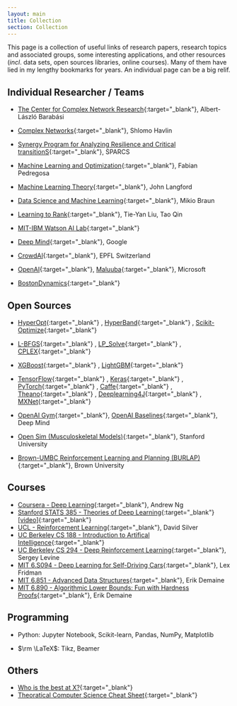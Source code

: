 ```yaml
---
layout: main
title: Collection
section: Collection
---
```


This page is a collection of useful links of research papers, research topics and associated groups, 
some interesting applications, and other resources (<i>incl</i>. data sets, open sources libraries, online courses). 
Many of them have lied in my lengthy bookmarks for years. An individual page can be a big relif.

Individual Researcher / Teams
-----
- [The Center for Complex Network Research](https://www.barabasilab.com/){:target="_blank"}, Albert-László Barabási
- [Complex Networks](http://havlin.biu.ac.il/){:target="_blank"}, Shlomo Havlin
- [Synergy Program for Analyzing Resilience and Critical transitionS](https://www.sparcs-center.org/){:target="_blank"}, SPARCS
- [Machine Learning and Optimization](http://fa.bianp.net/pages/about.html){:target="_blank"}, Fabian Pedregosa
- [Machine Learning Theory](http://hunch.net){:target="_blank"}, John Langford
- [Data Science and Machine Learning](http://blog.mikiobraun.de/){:target="_blank"}, Mikio Braun
- [Learning to Rank](https://www.microsoft.com/en-us/research/project/mslr/){:target="_blank"}, Tie-Yan Liu, Tao Qin

- [MIT-IBM Watson AI Lab](https://mitibmwatsonailab.mit.edu/){:target="_blank"}
- [Deep Mind](https://deepmind.com/){:target="_blank"}, Google
- [CrowdAI](https://www.crowdai.com/){:target="_blank"}, EPFL Switzerland
- [OpenAI](https://gym.openai.com/){:target="_blank"}, [Maluuba](http://www.maluuba.com/){:target="_blank"}, Microsoft
- [BostonDynamics](https://www.bostondynamics.com/){:target="_blank"}

Open Sources
------------
- [HyperOpt](https://github.com/hyperopt){:target="_blank"}
, [HyperBand](https://github.com/zygmuntz/hyperband){:target="_blank"}
, [Scikit-Optimize](https://github.com/scikit-optimize/scikit-optimize){:target="_blank"}
- [L-BFGS](http://www.chokkan.org/software/liblbfgs/index.html){:target="_blank"}
, [LP_Solve](http://lpsolve.sourceforge.net/5.5/Java/README.html){:target="_blank"}
, [CPLEX](https://www.ibm.com/support/knowledgecenter/SSSA5P_12.3.0/ilog.odms.cplex.help/Content/Optimization/Documentation/Optimization_Studio/_pubskel/ps_usrmancplex1776.html){:target="_blank"}
- [XGBoost](https://github.com/dmlc/xgboost){:target="_blank"}
, [LightGBM](https://github.com/Microsoft/LightGBM){:target="_blank"}
- [TensorFlow](https://www.tensorflow.org/){:target="_blank"}
, [Keras](https://keras.io/){:target="_blank"}
, [PyTorch](http://pytorch.org/){:target="_blank"}
, [Caffe](http://caffe.berkeleyvision.org/){:target="_blank"}
, [Theano](http://deeplearning.net/software/theano/){:target="_blank"}
, [Deeplearning4J](https://deeplearning4j.org/){:target="_blank"}
, [MXNet](https://mxnet.incubator.apache.org/index.html){:target="_blank"}

- [OpenAI Gym](https://github.com/openai/gym){:target="_blank"}, [OpenAI Baselines](https://github.com/openai/baselines){:target="_blank"}, Deep Mind
- [Open Sim (Musculoskeletal Models)](https://github.com/stanfordnmbl/osim-rl){:target="_blank"}, Stanford University
- [Brown-UMBC Reinforcement Learning and Planning (BURLAP)](http://burlap.cs.brown.edu/){:target="_blank"}, Brown University

Courses
-------
- [Coursera - Deep Learning](https://www.deeplearning.ai/){:target="_blank"}, Andrew Ng
- [Stanford STATS 385 - Theories of Deep Learning](https://stats385.github.io/){:target="_blank"} [[video]](https://www.researchgate.net/project/Theories-of-Deep-Learning){:target="_blank"}
- [UCL - Reinforcement Learning](http://www0.cs.ucl.ac.uk/staff/d.silver/web/Teaching.html){:target="_blank"}, David Silver
- [UC Berkeley CS 188 - Introduction to Artifical Intelligence](http://ai.berkeley.edu/home.html){:target="_blank"}
- [UC Berkeley CS 294 - Deep Reinforcement Learning](http://rll.berkeley.edu/deeprlcourse/){:target="_blank"}, Sergey Levine
- [MIT 6.S094 - Deep Learning for Self-Driving Cars](http://selfdrivingcars.mit.edu/){:target="_blank"}, Lex Fridman
- [MIT 6.851 - Advanced Data Structures](https://ocw.mit.edu/courses/electrical-engineering-and-computer-science/6-851-advanced-data-structures-spring-2012/){:target="_blank"}, Erik Demaine
- [MIT 6.890 - Algorithmic Lower Bounds: Fun with Hardness Proofs](https://ocw.mit.edu/courses/electrical-engineering-and-computer-science/6-890-algorithmic-lower-bounds-fun-with-hardness-proofs-fall-2014/lecture-videos/){:target="_blank"}, Erik Demaine

Programming
-----------
- Python: Jupyter Notebook, Scikit-learn, Pandas, NumPy, Matplotlib
<!--- TensorFlow, Keras-->
- $\rm \LaTeX$: Tikz, Beamer

Others
-------
- [Who is the best at X?](http://rodrigob.github.io/are_we_there_yet/build/#classification-dataset-type){:target="_blank"}
- [Theoratical Computer Science Cheat Sheet](https://www.tug.org/texshowcase/cheat.pdf){:target="_blank"}
